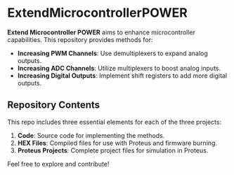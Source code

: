 # ExtendMicrocontrollerPOWER

**Extend Microcontroller POWER** aims to enhance microcontroller capabilities. This repository provides methods for:

- **Increasing PWM Channels**: Use demultiplexers to expand analog outputs.
- **Increasing ADC Channels**: Utilize multiplexers to boost analog inputs.
- **Increasing Digital Outputs**: Implement shift registers to add more digital outputs.

## Repository Contents

This repo includes three essential elements for each of the three projects:

1. **Code**: Source code for implementing the methods.
2. **HEX Files**: Compiled files for use with Proteus and firmware burning.
3. **Proteus Projects**: Complete project files for simulation in Proteus.

Feel free to explore and contribute!
